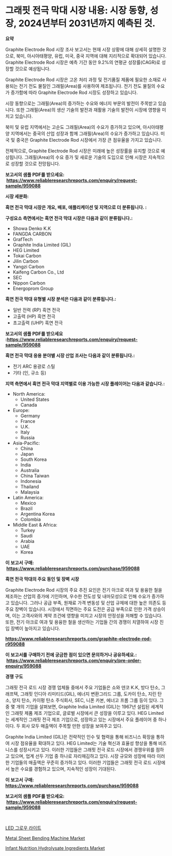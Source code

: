 <p><h1>그래핏 전극 막대 시장 내용: 시장 동향, 성장, 2024년부터 2031년까지 예측된 것.</h1></p><p><strong>요약</strong></p>
<p><p>Graphite Electrode Rod 시장 조사 보고서는 현재 시장 상황에 대해 상세히 설명한 것으로, 북미, 아시아태평양, 유럽, 미국, 중국 지역에 대해 지리적으로 확대되어 있습니다. Graphite Electrode Rod 시장은 예측 기간 동안 9.2%의 연평균 성장률(CAGR)로 성장할 것으로 예상됩니다.</p><p>Graphite Electrode Rod 시장은 고온 처리 과정 및 전기품질 제품에 필요한 소재로 사용되는 전기 전도 물질인 그래필(Area)를 사용하여 제조됩니다. 전기 전도 물질의 수요가 증가함에 따라 Graphite Electrode Rod 시장도 성장하고 있습니다.</p><p>시장 동향으로는 그래필(Area)의 증가하는 수요와 에너지 부문의 발전이 주목받고 있습니다. 또한 그래필(Area)의 생산 기술의 발전과 재활용 기술의 발전이 시장에 영향을 미치고 있습니다.</p><p>북미 및 유럽 지역에서는 고순도 그래필(Area)의 수요가 증가하고 있으며, 아시아태평양 지역에서는 중국의 산업 성장과 함께 그래필(Area)의 수요가 증가하고 있습니다. 미국 및 중국은 Graphite Electrode Rod 시장에서 가장 큰 점유율을 가지고 있습니다.</p><p>전체적으로, Graphite Electrode Rod 시장은 미래에 높은 성장률을 유지할 것으로 예상됩니다. 그래필(Area)의 수요 증가 및 새로운 기술의 도입으로 인해 시장은 지속적으로 성장할 것으로 전망됩니다.</p></p>
<p><strong>보고서의 샘플 PDF를 받으세요: &nbsp;<a href="https://www.reliableresearchreports.com/enquiry/request-sample/959088">https://www.reliableresearchreports.com/enquiry/request-sample/959088</a></strong></p>
<p><strong>시장 세분화:</strong></p>
<p><strong> 흑연 전극 막대 시장은 개요, 배포, 애플리케이션 및 지역으로 더 분류됩니다. :</strong></p>
<p><strong>구성요소 측면에서는 흑연 전극 막대 시장은 다음과 같이 분류됩니다.:</strong></p>
<p><ul><li>Showa Denko K.K</li><li>FANGDA CARBON</li><li>GrafTech</li><li>Graphite India Limited (GIL)</li><li>HEG Limited</li><li>Tokai Carbon</li><li>Jilin Carbon</li><li>Yangzi Carbon</li><li>Kaifeng Carbon Co., Ltd</li><li>SEC</li><li>Nippon Carbon</li><li>Energoprom Group</li></ul></p>
<p><strong> 흑연 전극 막대 유형별 시장 분석은 다음과 같이 분류됩니다.:</strong></p>
<p><ul><li>일반 전력 (RP) 흑연 전극</li><li>고출력 (HP) 흑연 전극</li><li>초고출력 (UHP) 흑연 전극</li></ul></p>
<p><strong>보고서의 샘플 PDF를 받으세요 :<a href="https://www.reliableresearchreports.com/enquiry/request-sample/959088">https://www.reliableresearchreports.com/enquiry/request-sample/959088</a></strong></p>
<p><strong> 흑연 전극 막대 응용 분야별 시장 산업 조사는 다음과 같이 분류됩니다.:</strong></p>
<p><ul><li>전기 ARC 용광로 스틸</li><li>기타 (인, 규소 등)</li></ul></p>
<p><strong>지역 측면에서 흑연 전극 막대 지역별로 이용 가능한 시장 플레이어는 다음과 같습니다.:</strong></p>
<p><ul>
    <li>
        North America:
        <ul>
            <li>United States</li>
            <li>Canada</li>
        </ul>
    </li>
    <li>
        Europe:
        <ul>
            <li>Germany</li>
            <li>France</li>
            <li>U.K.</li>
            <li>Italy</li>
            <li>Russia</li>
        </ul>
    </li>
    <li>
        Asia-Pacific:
        <ul>
            <li>China</li>
            <li>Japan</li>
            <li>South Korea</li>
            <li>India</li>
            <li>Australia</li>
            <li>China Taiwan</li>
            <li>Indonesia</li>
            <li>Thailand</li>
            <li>Malaysia</li>
        </ul>
    </li>
    <li>
        Latin America:
        <ul>
            <li>Mexico</li>
            <li>Brazil</li>
            <li>Argentina Korea</li>
            <li>Colombia</li>
        </ul>
    </li>
    <li>
        Middle East & Africa:
        <ul>
            <li>Turkey</li>
            <li>Saudi</li>
            <li>Arabia</li>
            <li>UAE</li>
            <li>Korea</li>
        </ul>
    </li>
    </ul></p>
<p><strong>이 보고서 구매: &nbsp;<a href="https://www.reliableresearchreports.com/purchase/959088">https://www.reliableresearchreports.com/purchase/959088</a></strong></p>
<p><strong>흑연 전극 막대의 주요 동인 및 장벽 시장</strong></p>
<p><p>Graphite Electrode Rod 시장의 주요 추진 요인은 전기 아크로 여과 및 용융한 철을 제조하는 산업의 증가에 기인하며, 우수한 전도성 및 내마모성으로 인해 수요가 증가하고 있습니다. 그러나 공급 부족, 원재료 가격 변동성 및 산업 규제에 대한 높은 의존도 등 주요 장벽이 있습니다. 시장에서 직면하는 주요 도전은 공급 부족으로 인한 가격 상승이며, 이는 고객사와의 계약 조건에 영향을 미치고 시장의 안정성을 저해할 수 있습니다. 또한, 전기 아크로 여과 및 용융한 철을 생산하는 기업들 간의 경쟁이 치열하여 시장 진입 장벽이 높아지고 있습니다.</p></p>
<p><strong><a href="https://www.reliableresearchreports.com/graphite-electrode-rod-r959088">https://www.reliableresearchreports.com/graphite-electrode-rod-r959088</a></strong></p>
<p><strong>이 보고서를 구매하기 전에 궁금한 점이 있으면 문의하거나 공유하세요.: &nbsp;<a href="https://www.reliableresearchreports.com/enquiry/pre-order-enquiry/959088">https://www.reliableresearchreports.com/enquiry/pre-order-enquiry/959088</a></strong></p>
<p><strong>경쟁 구도</strong></p>
<p><p>그래핏 전극 로드 시장 경쟁 업체들 중에서 주요 기업들은 쇼와 덴코 K.K, 방다 탄소, 그래프텍, 그래핏 인디아 리미티드(GIL), 에너지 변환그리드 그룹, 도카이 탄소, 지린 탄소, 양지 탄소, 카이펑 탄소 주식회사, SEC, 니폰 카본, 에너고 프롬 그룹 등이 있다. 그 중 몇 개의 기업을 살펴보면, Graphite India Limited (GIL)는 1967년 설립된 세계적인 그래핏 제품 제조 기업으로, 글로벌 시장에서 큰 성장을 이루고 있다. HEG Limited는 세계적인 그래핏 전극 제조 기업으로, 성장하고 있는 시장에서 주요 플레이어 중 하나이다. 두 회사 모두 매출액이 주목할 만한 성장을 보여주고 있다. </p><p>Graphite India Limited (GIL)은 전략적인 인수 및 협력을 통해 비즈니스 확장을 통하여 시장 점유율을 확대하고 있다. HEG Limited는 기술 혁신과 효율성 향상을 통해 비즈니스를 성장시키고 있다. 이러한 기업들은 그래핏 전극 로드 시장에서 경쟁우위를 점하고 있으며, 업계 선두 기업 중 하나로 자리매김하고 있다. 시장 규모와 성장에 따라 이러한 기업들의 매출액은 꾸준히 증가하고 있다. 이러한 기업들은 그래핏 전극 로드 시장에서 높은 수요를 경험하고 있으며, 지속적인 성장이 기대된다.</p></p>
<p><strong>이 보고서 구매: &nbsp; <a href="https://www.reliableresearchreports.com/purchase/959088">https://www.reliableresearchreports.com/purchase/959088</a></strong></p>
<p><strong>보고서의 샘플 PDF를 받으세요: &nbsp;<a href="https://www.reliableresearchreports.com/enquiry/request-sample/959088">https://www.reliableresearchreports.com/enquiry/request-sample/959088</a></strong><strong></strong></p>
<p>&nbsp;</p>
<p><p><a href="https://github.com/bvubpqd5241630/Market-Research-Report-List-1/blob/main/241716126858.md">LED 그로우 라이트</a></p><p><a href="https://github.com/ChiragRP21/Market-Research-Report-List-4/blob/main/metal-sheet-bending-machine-market.md">Metal Sheet Bending Machine Market</a></p><p><a href="https://confirmed-shield-e13.notion.site/Infant-Nutrition-Hydrolysate-Ingredients-Market-Exploring-Market-Share-Market-Trends-and-Future-G-72e1ece1ae7f4c5885d7c303b0559fec">Infant Nutrition Hydrolysate Ingredients Market</a></p></p>